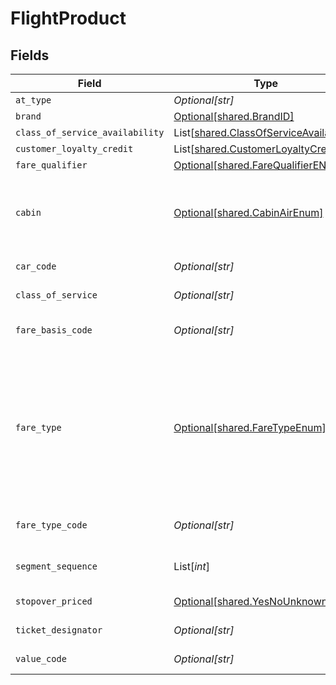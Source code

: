 # FlightProduct


## Fields

| Field                                                                                                       | Type                                                                                                        | Required                                                                                                    | Description                                                                                                 | Example                                                                                                     |
| ----------------------------------------------------------------------------------------------------------- | ----------------------------------------------------------------------------------------------------------- | ----------------------------------------------------------------------------------------------------------- | ----------------------------------------------------------------------------------------------------------- | ----------------------------------------------------------------------------------------------------------- |
| `at_type`                                                                                                   | *Optional[str]*                                                                                             | :heavy_minus_sign:                                                                                          | N/A                                                                                                         | FlightProduct                                                                                               |
| `brand`                                                                                                     | [Optional[shared.BrandID]](../../models/shared/brandid.md)                                                  | :heavy_minus_sign:                                                                                          | N/A                                                                                                         |                                                                                                             |
| `class_of_service_availability`                                                                             | List[[shared.ClassOfServiceAvailability](../../models/shared/classofserviceavailability.md)]                | :heavy_minus_sign:                                                                                          | N/A                                                                                                         |                                                                                                             |
| `customer_loyalty_credit`                                                                                   | List[[shared.CustomerLoyaltyCredit](../../models/shared/customerloyaltycredit.md)]                          | :heavy_minus_sign:                                                                                          | N/A                                                                                                         |                                                                                                             |
| `fare_qualifier`                                                                                            | [Optional[shared.FareQualifierENUM]](../../models/shared/farequalifierenum.md)                              | :heavy_minus_sign:                                                                                          | N/A                                                                                                         |                                                                                                             |
| `cabin`                                                                                                     | [Optional[shared.CabinAirEnum]](../../models/shared/cabinairenum.md)                                        | :heavy_minus_sign:                                                                                          | Specifies the cabin type (e.g. first, business, economy).                                                   | Economy                                                                                                     |
| `car_code`                                                                                                  | *Optional[str]*                                                                                             | :heavy_minus_sign:                                                                                          | The car code                                                                                                | P1234                                                                                                       |
| `class_of_service`                                                                                          | *Optional[str]*                                                                                             | :heavy_minus_sign:                                                                                          | The class of service                                                                                        | F                                                                                                           |
| `fare_basis_code`                                                                                           | *Optional[str]*                                                                                             | :heavy_minus_sign:                                                                                          | Fare basis code                                                                                             | HKG  SU  X/MOW  SU  KGD  598.78                                                                             |
| `fare_type`                                                                                                 | [Optional[shared.FareTypeEnum]](../../models/shared/faretypeenum.md)                                        | :heavy_minus_sign:                                                                                          | Defines the type of fares to return (Only public fares, Only private fares, Only agency private fares, Only |                                                                                                             |
| `fare_type_code`                                                                                            | *Optional[str]*                                                                                             | :heavy_minus_sign:                                                                                          | The ATPCO fare type code                                                                                    | ERU                                                                                                         |
| `segment_sequence`                                                                                          | List[*int*]                                                                                                 | :heavy_check_mark:                                                                                          | The Segment sequence                                                                                        | [23,45,67,89]                                                                                               |
| `stopover_priced`                                                                                           | [Optional[shared.YesNoUnknownEnum]](../../models/shared/yesnounknownenum.md)                                | :heavy_minus_sign:                                                                                          | Yes , No , Unknown                                                                                          |                                                                                                             |
| `ticket_designator`                                                                                         | *Optional[str]*                                                                                             | :heavy_minus_sign:                                                                                          | The ticket designator                                                                                       | BB5662Y                                                                                                     |
| `value_code`                                                                                                | *Optional[str]*                                                                                             | :heavy_minus_sign:                                                                                          | The value code                                                                                              | 365                                                                                                         |